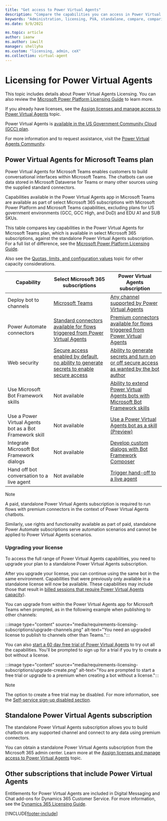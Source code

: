 ```yaml
---
title: "Get access to Power Virtual Agents"
description: "Compare the capabilities you can access in Power Virtual Agents depending on whether you have a Microsoft 365 subscription or standalone Power Virtual Agents subscription."
keywords: "Administration, licensing, PVA, standalone, compare, comparison"
ms.date: 9/9/2021

ms.topic: article
author: iaanw
ms.author: iawilt
manager: shellyha
ms.custom: "licensing, admin, ceX"
ms.collection: virtual-agent
---
```


# Licensing for Power Virtual Agents

This topic includes details about Power Virtual Agents Licensing. You can also review the [Microsoft Power Platform Licensing Guide](https://go.microsoft.com/fwlink/?linkid=2085130) to learn more.

If you already have licenses, see the [Assign licenses and manage access to Power Virtual Agents](requirements-licensing.md) topic.

Power Virtual Agents is [available in the US Government Community Cloud (GCC) plan](requirements-licensing-gcc.md).

For more information and to request assistance, visit the [Power Virtual Agents Community](https://powerusers.microsoft.com/t5/Power-Virtual-Agents-Community/ct-p/PVACommunity).

## Power Virtual Agents for Microsoft Teams plan

Power Virtual Agents for Microsoft Teams enables customers to build conversational interfaces within Microsoft Teams. The chatbots can use data stored in Microsoft Dataverse for Teams or many other sources using the supplied standard connectors.

Capabilities available in the Power Virtual Agents app in Microsoft Teams are available as part of select Microsoft 365 subscriptions with Microsoft Power Platform and Microsoft Teams capabilities, excluding plans for US government environments (GCC, GCC High, and DoD) and EDU A1 and SUB SKUs.

This table compares key capabilities in the Power Virtual Agents for Microsoft Teams plan, which is available in select Microsoft 365 subscriptions, against the standalone Power Virtual Agents subscription. For a full list of difference, see the [Microsoft Power Platform Licensing Guide](https://go.microsoft.com/fwlink/?linkid=2085130).

Also see the [Quotas, limits, and configuration values](requirements-quotas.md) topic for other capacity considerations.

| Capability                                              | Select Microsoft 365 subscriptions                                                                                                | Power Virtual Agents subscription                                                                                     |
| ------------------------------------------------------- | --------------------------------------------------------------------------------------------------------------------------------- | --------------------------------------------------------------------------------------------------------------------- |
| Deploy bot to channels                                  | [Microsoft Teams](teams/publication-add-bot-to-microsoft-teams-teams.md)                                                          | [Any channel supported by Power Virtual Agents](publication-fundamentals-publish-channels.md)                         |
| Power Automate connectors                               | [Standard connectors available for flows triggered from Power Virtual Agents](teams/advanced-flow-teams.md)                       | [Premium connectors available for flows triggered from Power Virtual Agents](advanced-flow.md)                        |
| Web security                                            | [Secure access enabled by default, no ability to generate secrets to enable secure access](teams/configure-web-security-teams.md) | [Ability to generate secrets and turn on or off secure access as wanted by the bot author](configure-web-security.md) |
| Use Microsoft Bot Framework skills                      | Not available                                                                                                                     | [Ability to extend Power Virtual Agents bots with Microsoft Bot Framework skills](advanced-use-skills.md)             |
| Use a Power Virtual Agents bot as a Bot Framework skill | Not available                                                                                                                     | [Use a Power Virtual Agents bot as a skill (Preview)](advanced-use-pva-as-a-skill.md)                                 |
| Integrate Microsoft Bot Framework dialogs               | Not available                                                                                                                     | [Develop custom dialogs with Bot Framework Composer](advanced-bot-framework-composer.md)                              |
| Hand off bot conversation to a live agent               | Not available                                                                                                                     | [Trigger hand-off to a live agent](advanced-hand-off.md)                                                              |

> [!NOTE]
> A paid, standalone Power Virtual Agents subscription is required to run flows with premium connectors in the context of Power Virtual Agents chatbots.  
>
> Similarly, use rights and functionality available as part of paid, standalone Power Automate subscriptions serve automation scenarios and cannot be applied to Power Virtual Agents scenarios.

### Upgrading your license

To access the full range of Power Virtual Agents capabilities, you need to upgrade your plan to a standalone Power Virtual Agents subscription.

After you upgrade your license, you can continue using the same bot in the same environment. Capabilities that were previously only available in a standalone license will now be available. These capabilities may include those that result in [billed sessions that require Power Virtual Agents capacity](analytics-billed-sessions.md)).

You can upgrade from within the Power Virtual Agents app for Microsoft Teams when prompted, as in the following example when publishing to other channels:

:::image type="content" source="media/requirements-licensing-subscriptions/upgrade-channels.png" alt-text="You need an upgraded license to publish to channels other than Teams.":::

You can also [start a 60 day free trial of Power Virtual Agents](https://aka.ms/trypva) to try out all the capabilities. You'll be prompted to sign up for a trial if you try to create a bot without a license.

:::image type="content" source="media/requirements-licensing-subscriptions/upgrade-create.png" alt-text="You are prompted to start a free trial or upgrade to a premium when creating a bot without a license.":::

> [!NOTE]
> The option to create a free trial may be disabled. For more information, see the [Self-service sign-up disabled section](sign-up-individual.md#self-service-sign-up-disabled).

## Standalone Power Virtual Agents subscription

The standalone Power Virtual Agents subscription allows you to build chatbots on any supported channel and connect to any data using premium connectors.

You can obtain a standalone Power Virtual Agents subscription from the Microsoft 365 admin center. Learn more at the [Assign licenses and manage access to Power Virtual Agents](requirements-licensing.md) topic.

## Other subscriptions that include Power Virtual Agents

Entitlements for Power Virtual Agents are included in Digital Messaging and Chat add-ons for Dynamics 365 Customer Service. For more information, see the [Dynamics 365 Licensing Guide](https://go.microsoft.com/fwlink/?LinkId=866544&usg=AOvVaw31TJQMIji481LIHcfzy3Qw).

[!INCLUDE[footer-include](includes/footer-banner.md)]
